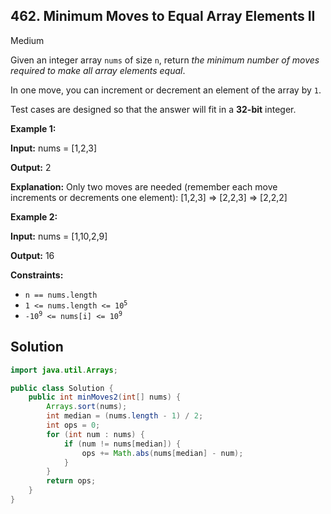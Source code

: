 ## 462\. Minimum Moves to Equal Array Elements II

Medium

Given an integer array `nums` of size `n`, return _the minimum number of moves required to make all array elements equal_.

In one move, you can increment or decrement an element of the array by `1`.

Test cases are designed so that the answer will fit in a **32-bit** integer.

**Example 1:**

**Input:** nums = [1,2,3]

**Output:** 2

**Explanation:** Only two moves are needed (remember each move increments or decrements one element): [1,2,3] => [2,2,3] => [2,2,2]

**Example 2:**

**Input:** nums = [1,10,2,9]

**Output:** 16

**Constraints:**

*   `n == nums.length`
*   <code>1 <= nums.length <= 10<sup>5</sup></code>
*   <code>-10<sup>9</sup> <= nums[i] <= 10<sup>9</sup></code>

## Solution

```java
import java.util.Arrays;

public class Solution {
    public int minMoves2(int[] nums) {
        Arrays.sort(nums);
        int median = (nums.length - 1) / 2;
        int ops = 0;
        for (int num : nums) {
            if (num != nums[median]) {
                ops += Math.abs(nums[median] - num);
            }
        }
        return ops;
    }
}
```